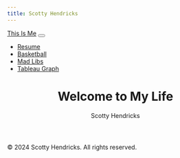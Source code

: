 ```yaml
---
title: Scotty Hendricks
---
```

<html lang="en">
<head>
  <meta charset="UTF-8">
  <meta name="viewport" content="width=device-width, initial-scale=1.0">
  <title>My Website</title>
  <link href="https://cdn.jsdelivr.net/npm/bootstrap@5.3.0/dist/css/bootstrap.min.css" rel="stylesheet">
  <link rel="stylesheet" href="styles.css">
</head>
<body>
  <nav class="navbar navbar-expand-lg navbar-light bg-light">
    <div class="container">
      <a class="navbar-brand" href="#">This Is Me</a>
      <button class="navbar-toggler" type="button" data-bs-toggle="collapse" data-bs-target="#navbarNav" aria-controls="navbarNav" aria-expanded="false" aria-label="Toggle navigation">
        <span class="navbar-toggler-icon"></span>
      </button>
      <div class="collapse navbar-collapse" id="navbarNav">
        <ul class="navbar-nav ms-auto">
          <li class="nav-item"><a class="nav-link" href="resume.html">Resume</a></li>
          <li class="nav-item"><a class="nav-link" href="scratch.html">Basketball</a></li>
          <li class="nav-item"><a class="nav-link" href="webapp.html">Mad Libs</a></li>
          <li class="nav-item"><a class="nav-link" href="tableau.html">Tableau Graph</a></li>
        </ul>
      </div>
    </div>
  </nav>

  <header class="bg-primary text-white text-center py-5">
    <h1>Welcome to My Life</h1>
    <p>Scotty Hendricks</p>
  </header>
  
  <footer class="text-center bg-light py-3">
    <p>&copy; 2024 Scotty Hendricks. All rights reserved.</p>
  </footer>

  <script src="https://cdn.jsdelivr.net/npm/bootstrap@5.3.0/dist/js/bootstrap.bundle.min.js"></script>
</body>
</html>


